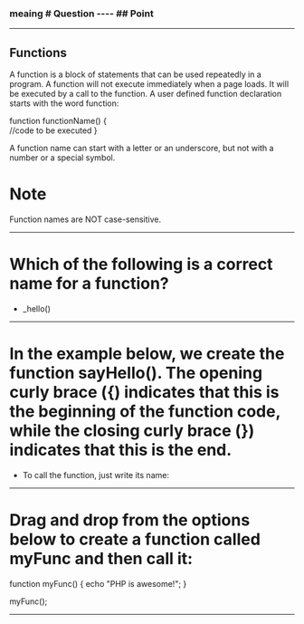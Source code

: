 ### meaing # Question ---- ## Point

---------------------------------------------------------

## Functions

A function is a block of statements that can be used repeatedly in a program.
A function will not execute immediately when a page loads. It will be executed by a call to the function.
A user defined function declaration starts with the word function:

function functionName() {    
   //code to be executed
}

A function name can start with a letter or an underscore, but not with a number or a special symbol.

# Note
Function names are NOT case-sensitive.

---------------------------------------------------------
# Which of the following is a correct name for a function?
- _hello()

---------------------------------------------------------

# In the example below, we create the function sayHello(). The opening curly brace ({) indicates that this is the beginning of the function code, while the closing curly brace (}) indicates that this is the end.
- To call the function, just write its name:

<?php

function sayHello() {
    echo "Hello!";
}

sayHello(); //call the function
?>

---------------------------------------------------------
# Drag and drop from the options below to create a function called myFunc and then call it:

function myFunc()  {
   echo "PHP is awesome!";
}

myFunc();

---------------------------------------------------------